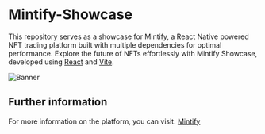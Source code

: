# Mintify-Showcase

This repository serves as a showcase for Mintify, a React Native powered NFT trading
platform built with multiple dependencies for optimal performance. Explore the
future of NFTs effortlessly with Mintify Showcase, developed using [React](https://react.dev/) and [Vite](https://vitejs.dev/).

![Banner]()

## Further information

For more information on the platform, you can visit: [Mintify](https://github.com/Sharjeel-Riaz/Mintify)
